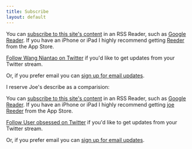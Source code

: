 ```yaml
---
title: Subscribe
layout: default
---
```


You can [subscribe to this site's content][subscribe] in an RSS Reader, such as [Google Reader][reader]. If you have an iPhone or iPad I highly recommend getting [Reeder][] from the App Store.

[Follow Wang Niantao on Twitter][twitter] if you'd like to get updates from your Twitter stream.

Or, if you prefer email you can [sign up for email updates][email].



I reserve Joe's describe as a comparision:

You can [subscribe to this site's content][joe subscribe] in an RSS Reader, such as [Google Reader][joe reader]. If you have an iPhone or iPad I highly recommend getting [joe Reeder][] from the App Store.

[Follow User obsessed on Twitter][joe twitter] if you'd like to get updates from your Twitter stream.

Or, if you prefer email you can [sign up for email updates][joe email].

[subscribe]: http://feeds.feedburner.com/UserObsessed
[reader]:    http://reader.google.com
[reeder]:    http://reederapp.com/
[twitter]:   http://twitter.com/wangniantao
[email]:     http://feedburner.google.com/fb/a/mailverify?uri=UserObsessed&loc=en_US

[joe subscribe]: http://feeds.feedburner.com/UserObsessed
[joe reader]:    http://reader.google.com
[joe reeder]:    http://reederapp.com/
[joe twitter]:   http://twitter.com/userobsessed
[joe email]:     http://feedburner.google.com/fb/a/mailverify?uri=UserObsessed&loc=en_US
